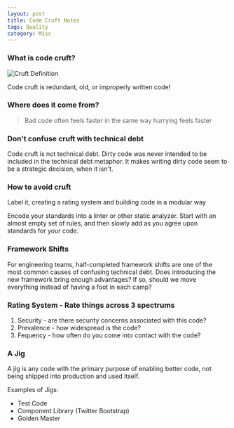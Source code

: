 ```yaml
---
layout: post
title: Code Cruft Notes
tags: Quality 
category: Misc
---
```


### What is code cruft?

<img class="img-responsive" alt="Cruft Definition" src="{{ site.url }}/assets/images/Technical-Debt-Cruft-Definition.png">

Code cruft is redundant, old, or improperly written code!

### Where does it come from?

> Bad code often feels faster in the same way hurrying feels faster  		

### Don't confuse cruft with technical debt

Code cruft is not technical debt. Dirty code was never intended to be included in the technical debt metaphor. It makes writing dirty code seem to be a strategic decision, when it isn't.

### How to avoid cruft

Label it, creating a rating system and building code in a modular way		

Encode your standards into a linter or other static analyzer. Start with an almost empty set of rules, and then slowly add as you agree upon standards for your code.  		
 		
### Framework Shifts		
 		
For engineering teams, half-completed framework shifts are one of the most common causes of confusing technical debt. Does introducing the new framework bring enough advantages? If so, should we move everything instead of having a foot in each camp?   		
 		
### Rating System - Rate things across 3 spectrums  		
 		
1) Security - are there security concerns associated with this code?  		
2) Prevalence - how widespread is the code?  		
3) Fequency - how often do you come into contact with the code?  		
 		
### A Jig		
 		
A jig is any code with the primary purpose of enabling better code, not being shipped into production and used itself. 		
 		
Examples of Jigs:  		
- Test Code  		
- Component Library (Twitter Bootstrap)  		
- Golden Master  		

